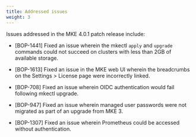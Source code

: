 ```yaml
---
title: Addressed issues
weight: 3
---
```


Issues addressed in the MKE 4.0.1 patch release include:

- [BOP-1441] Fixed an issue wherein the mkectl ``apply`` and ``upgrade``
  commands could not succeed on clusters with less than 2GB of available
  storage.

- [BOP-1613] Fixed an issue in the MKE web UI wherein the breadcrumbs on the
  Settings > License page were incorrectly linked.

- [BOP-708] Fixed an issue wherein OIDC authentication would fail following
  mkectl upgrade.

- [BOP-947] Fixed an issue wherein managed user passwords were not migrated as
  part of an upgrade from MKE 3.

- [BOP-1307] Fixed an issue wherein Prometheus could be accessed without
  authentication.